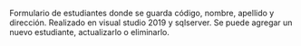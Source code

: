 Formulario de estudiantes donde se guarda código, nombre, apellido y dirección.
Realizado en visual studio 2019 y sqlserver.
Se puede agregar un nuevo estudiante, actualizarlo o eliminarlo.
